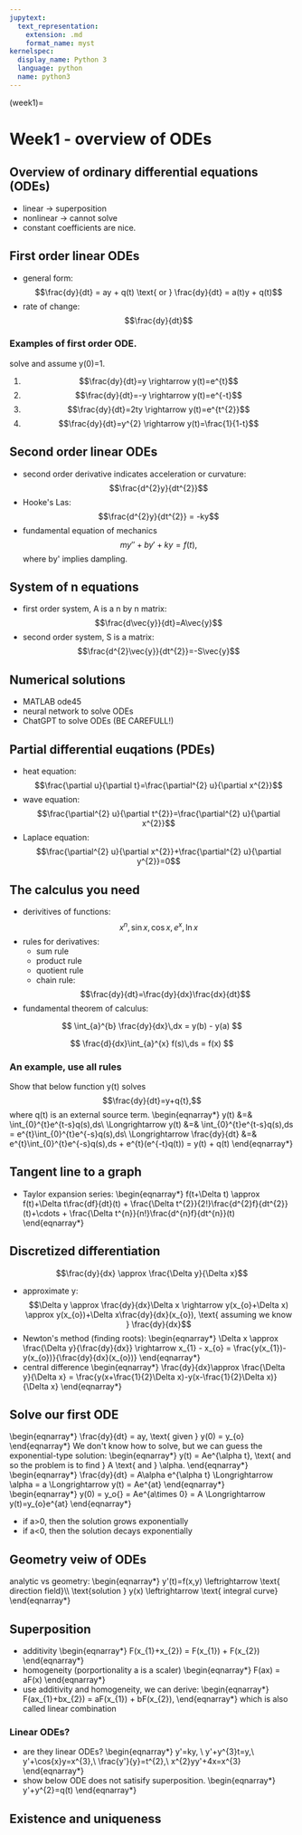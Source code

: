 ```yaml
---
jupytext:
  text_representation:
    extension: .md
    format_name: myst
kernelspec:
  display_name: Python 3
  language: python
  name: python3
---
```


(week1)=

# Week1 - overview of ODEs

## Overview of ordinary differential equations (ODEs)
- linear -> superposition
- nonlinear -> cannot solve
- constant coefficients are nice.

## First order linear ODEs
- general form: $$\frac{dy}{dt} = ay + q(t) \text{ or } \frac{dy}{dt} = a(t)y + q(t)$$
- rate of change: $$\frac{dy}{dt}$$

### Examples of first order ODE. 
solve and assume y(0)=1.
1. $$\frac{dy}{dt}=y \rightarrow y(t)=e^{t}$$
2. $$\frac{dy}{dt}=-y \rightarrow y(t)=e^{-t}$$
3. $$\frac{dy}{dt}=2ty \rightarrow y(t)=e^{t^{2}}$$
4. $$\frac{dy}{dt}=y^{2} \rightarrow y(t)=\frac{1}{1-t}$$


## Second order linear ODEs
- second order derivative indicates acceleration or curvature: $$\frac{d^{2}y}{dt^{2}}$$
- Hooke's Las: $$\frac{d^{2}y}{dt^{2}} = -ky$$
- fundamental equation of mechanics $$my''+by'+ky=f(t),$$ where by' implies dampling.

## System of n equations
- first order system, A is a n by n matrix: $$\frac{d\vec{y}}{dt}=A\vec{y}$$
- second order system, S is a matrix: $$\frac{d^{2}\vec{y}}{dt^{2}}=-S\vec{y}$$

## Numerical solutions
- MATLAB ode45
- neural network to solve ODEs
- ChatGPT to solve ODEs (BE CAREFULL!)

## Partial differential euqations (PDEs)
- heat equation: $$\frac{\partial u}{\partial t}=\frac{\partial^{2} u}{\partial x^{2}}$$
- wave equation: $$\frac{\partial^{2} u}{\partial t^{2}}=\frac{\partial^{2} u}{\partial x^{2}}$$
- Laplace equation: $$\frac{\partial^{2} u}{\partial x^{2}}+\frac{\partial^{2} u}{\partial y^{2}}=0$$

## The calculus you need
- derivitives of functions: $$x^{n}, \sin{x}, \cos{x}, e^{x}, \ln{x}$$
- rules for derivatives:
	- sum rule
	- product rule
	- quotient rule
	- chain rule: $$\frac{dy}{dt}=\frac{dy}{dx}\frac{dx}{dt}$$
- fundamental theorem of calculus:

$$
  \int_{a}^{b} \frac{dy}{dx}\,dx = y(b) - y(a)
$$

$$
  \frac{d}{dx}\int_{a}^{x} f(s)\,ds = f(x)
$$

### An example, use all rules
Show that below function y(t) solves $$\frac{dy}{dt}=y+q{t},$$ where q(t) is an external source term. 
\begin{eqnarray*}
y(t) &=& \int_{0}^{t}e^{t-s}q(s)\,ds\\
\Longrightarrow y(t) &=& \int_{0}^{t}e^{t-s}q(s)\,ds = e^{t}\int_{0}^{t}e^{-s}q(s)\,ds\\
\Longrightarrow \frac{dy}{dt} &=& e^{t}\int_{0}^{t}e^{-s}q(s)\,ds + e^{t}(e^{-t}q(t)) = y(t) + q(t)
\end{eqnarray*}

## Tangent line to a graph
- Taylor expansion series: 
\begin{eqnarray*}
f(t+\Delta t) \approx f(t)+\Delta t\frac{df}{dt}(t) + \frac{\Delta t^{2}}{2!}\frac{d^{2}f}{dt^{2}}(t)+\cdots + \frac{\Delta t^{n}}{n!}\frac{d^{n}f}{dt^{n}}(t)
\end{eqnarray*}

## Discretized differentiation
$$\frac{dy}{dx} \approx \frac{\Delta y}{\Delta x}$$
- approximate y:
$$\Delta y \approx \frac{dy}{dx}\Delta x \rightarrow y(x_{o}+\Delta x) \approx y(x_{o})+\Delta x\frac{dy}{dx}(x_{o}), \text{ assuming we know } \frac{dy}{dx}$$
- Newton's method (finding roots):
\begin{eqnarray*}
\Delta x \approx \frac{\Delta y}{\frac{dy}{dx}} \rightarrow x_{1} - x_{o} = \frac{y(x_{1})-y(x_{o})}{\frac{dy}{dx}(x_{o})}
\end{eqnarray*}
- central difference
\begin{eqnarray*}
\frac{dy}{dx}\approx \frac{\Delta y}{\Delta x} = \frac{y(x+\frac{1}{2}\Delta x)-y(x-\frac{1}{2}\Delta x)}{\Delta x}
\end{eqnarray*}

## Solve our first ODE
\begin{eqnarray*}
\frac{dy}{dt} = ay, \text{ given } y(0) = y_{o}
\end{eqnarray*}
We don't know how to solve, but we can guess the exponential-type solution:
\begin{eqnarray*}
y(t) = Ae^{\alpha t}, \text{ and so the problem is to find } A \text{ and } \alpha.
\end{eqnarray*}
\begin{eqnarray*}
\frac{dy}{dt} = A\alpha e^{\alpha t} \Longrightarrow \alpha = a \Longrightarrow y(t) = Ae^{at}
\end{eqnarray*}
\begin{eqnarray*}
y(0) = y_o{} = Ae^{a\times 0} = A \Longrightarrow y(t)=y_{o}e^{at}
\end{eqnarray*}
- if a>0, then the solution grows exponentially
- if a<0, then the solution decays exponentially

## Geometry veiw of ODEs
analytic vs geometry:
\begin{eqnarray*}
y'(t)=f(x,y) \leftrightarrow \text{ direction field}\\\\
\text{solution } y(x) \leftrightarrow \text{ integral curve}
\end{eqnarray*}

## Superposition
- additivity
\begin{eqnarray*}
F(x_{1}+x_{2}) = F(x_{1}) + F(x_{2})
\end{eqnarray*}
- homogeneity (porportionality a is a scaler)
\begin{eqnarray*}
F(ax) = aF(x)
\end{eqnarray*}
- use additivity and homogeneity, we can derive:
\begin{eqnarray*}
F(ax_{1}+bx_{2}) = aF(x_{1}) + bF(x_{2}),
\end{eqnarray*}
which is also called linear combination

### Linear ODEs?
- are they linear ODEs?
\begin{eqnarray*}
y'=ky, \\
y'+y^{3}t=y,\\
y'+\cos{x}y=x^{3},\\
\frac{y'}{y}=t^{2},\\ 
x^{2}yy'+4x=x^{3}
\end{eqnarray*}
- show below ODE does not satisify superposition.
\begin{eqnarray*}
y'+y^{2}=q(t)
\end{eqnarray*}

## Existence and uniqueness










